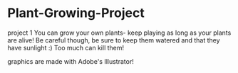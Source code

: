 # Plant-Growing-Project
project 1
You can grow your own plants- keep playing as long as your plants are alive! Be careful though, be sure to keep them watered and that they have sunlight :) 
Too much can kill them!


graphics are made with Adobe's Illustrator!
